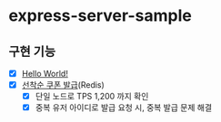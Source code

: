 # express-server-sample

## 구현 기능
- [x] [Hello World!](src/services/IndexService.ts)
- [x] [선착순 쿠폰 발급](src/services/IssueCouponService.ts)(Redis)
  - [x] 단일 노드로 TPS 1,200 까지 확인
  - [x] 중복 유저 아이디로 발급 요청 시, 중복 발급 문제 해결
